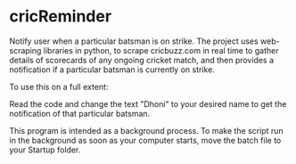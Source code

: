 # cricReminder
Notify user when a particular batsman is on strike.  The project uses web-scraping libraries in python, to scrape cricbuzz.com in real time to gather details of scorecards of any ongoing cricket match, and then provides a notification if a particular batsman is currently on strike. 


To use this on a full extent: 

  Read the code and change the text "Dhoni" to your desired name to get the notification of that particular batsman. 
  
This program is intended as a background process. To make the script run in the background as soon as your computer starts, move the batch file to your Startup folder. 
